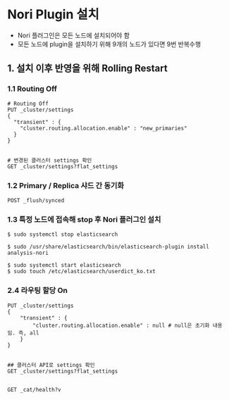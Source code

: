 # Nori Plugin 설치

- Nori 플러그인은 모든 노드에 설치되어야 함
- 모든 노드에 plugin을 설치하기 위해 9개의 노드가 있다면 9번 반복수행





## 1. 설치 이후 반영을 위해 Rolling Restart

### 1.1 Routing Off

~~~
# Routing Off
PUT _cluster/settings
{
  "transient" : {
    "cluster.routing.allocation.enable" : "new_primaries"
  }
}


# 변경된 클러스터 settings 확인
GET _cluster/settings?flat_settings
~~~



### 1.2 Primary / Replica 샤드 간 동기화

~~~
POST _flush/synced
~~~



### 1.3 특정 노드에 접속해 stop 후 Nori 플러그인 설치

~~~
$ sudo systemctl stop elasticsearch

$ sudo /usr/share/elasticsearch/bin/elasticsearch-plugin install analysis-nori

$ sudo systemctl start elasticsearch
$ sudo touch /etc/elasticsearch/userdict_ko.txt
~~~



### 2.4 라우팅 할당 On

~~~
PUT _cluster/settings
{
	"transient" : {
		"cluster.routing.allocation.enable" : null # null은 초기화 내용임. 즉, all
	}
}


## 클러스터 API로 settings 확인
GET _cluster/settings?flat_settings


GET _cat/health?v
~~~

